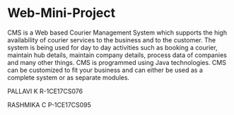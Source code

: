 # Web-Mini-Project
CMS is a Web based Courier Management System which supports the high availability of
courier services to the business and to the customer. The system is being used for day to day
activities such as booking a courier, maintain hub details, maintain company details, process
data of companies and many other things. CMS is programmed using Java technologies. CMS
can be customized to fit your business and can either be used as a complete system or as separate
modules.


PALLAVI K R-1CE17CS076


RASHMIKA C P-1CE17CS095

